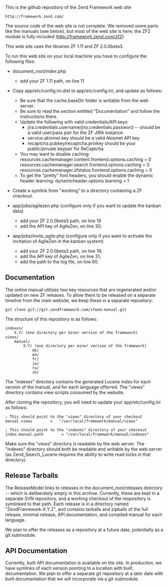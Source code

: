 This is the github repository of the Zend Framework web site

    http://framework.zend.com/

The source code of the web site is not complete. We removed some parts like the
manuals (see below), but most of the web site is here; the ZF2 module is fully
included (http://framework.zend.com/zf2).

This web site uses the libraries ZF 1.11 and ZF 2.0.0beta3.

To run this web site on your local machine you have to configure the following
files:

- document_root/index.php 
  - add your ZF 1.11 path, on line 11

- Copy app/etc/config.ini.dist to app/etc/config.ini, and update as follows:
  - Be sure that the cache.baseDir folder is writable from the web server.
  - Be sure to read the section entitled "Documentation" and follow the
    instructions there.
  - Update the following with valid credentials/API keys:
    - jira.credentials.username/jira.credentials.password -- should be a valid
      user/pass pair for the ZF JIRA instance.
    - service.akismet.key should be a valid Akismet API key
    - recaptcha.pubkey/recaptcha.privkey should be your public/private keypair
      for ReCaptcha
  - You may want to disable caching: 
    resources.cachemanager.content.frontend.options.caching  = 0
    resources.cachemanager.search.frontend.options.caching   = 0
    resources.cachemanager.zfstatus.frontend.options.caching = 0
  - To get the "pretty" font headers, you should enable the dynamic header
    learning:
    dynamicheader.options.learning = 1

- Create a symlink from "working" to a directory containing a ZF checkout.

- app/jobs/agilezen.php (configure only if you want to update the kanban data)
   - add your ZF 2.0.0beta3 path, on line 19
   - add the API key of AgileZen, on line 30;

- app/jobs/invite_agile.php (configure only if you want to activate the invitation
  of AgileZen in the kanban system)
   - add your ZF 2.0.0beta3 path, on line 19;
   - add the API key of AgileZen, on line 31;
   - add the path to the log file, on line 60.

## Documentation

The online manual utilizes two key resources that are regenerated and/or
updated on new ZF releases. To allow them to be released on a separate timeline
from the main website, we keep these in a separate repository:

    git clone git://git.zendframework.com/zfweb-manual.git

The structure of this repository is as follows:

    indexes/
        X.Y/ (one directory per minor version of the framework)
    views/
        manual/
            X.Y/ (one directory per minor version of the framework)
                de/
                en/
                fr/
                ja/
                ru/
                zh/

The "indexes" directory contains the generated Lucene index for each version of
the manual, and for each language offerred. The "views" directory contains view
scripts consumed by the website.

After cloning the repository, you will need to update your app/etc/config.ini as
follows:

    ; This should point to the "views" directory of your checkout
    manual.views        =   "/var/local/framework/manual/views"

    ; This should point to the "indexes" directory of your checkout
    index.manual.path        = "/var/local/framework/manual/indexes"

Make sure the "views" directory is readable by the web server. The "indexes"
directory should both be readable and writable by the web server (as
Zend_Search_Lucene requires the ability to write read locks in that directory).

## Release Tarballs

The ReleaseModel links to releases in the document_root/releases directory --
which is deliberately empty in this archive. Currently, these are kept in a
separate SVN repository, and a working checkout of the respository is symlinked
to that path. Each release is in a directory named "ZendFramework-X.Y.Z", and
contains tarballs and zipballs of the full release, minimal release, API
documentation, and compiled manual for each language.

We plan to offer the releases as a repository at a future date, potentially as
a git submodule.

## API Documentation

Currently, built API documentation is available on the site. In production, we
have symlinks of each version pointing to a location with built documentation.
We plan to offer a separate git repository at a later date with built
documentation that we will incorporate via a git submodule.

